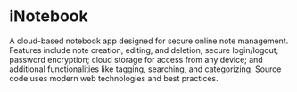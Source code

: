 # iNotebook
A cloud-based notebook app designed for secure online note management. Features include note creation, editing, and deletion; secure login/logout; password encryption; cloud storage for access from any device; and additional functionalities like tagging, searching, and categorizing. Source code uses modern web technologies and best practices.
